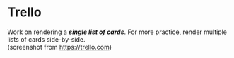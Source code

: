 # Trello  

Work on rendering a ***single list of cards***. For more practice, render multiple lists
of cards side-by-side.  
(screenshot from https://trello.com)